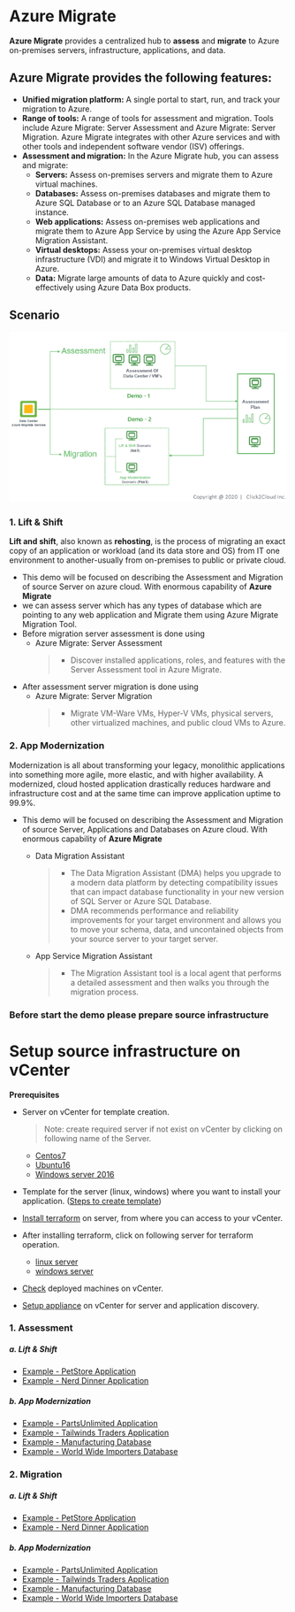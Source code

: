 # Azure Migrate
**Azure Migrate** provides a centralized hub to **assess** and **migrate** to Azure on-premises servers, infrastructure, applications, and data.
## Azure Migrate provides the following features:
* **Unified migration platform:** A single portal to start, run, and track your migration to Azure.
* **Range of tools:** A range of tools for assessment and migration. Tools include Azure Migrate: Server Assessment and Azure Migrate: Server Migration. Azure Migrate integrates with other Azure services and with other tools and independent software vendor (ISV) offerings.
* **Assessment and migration:** In the Azure Migrate hub, you can assess and migrate:
    * **Servers:** Assess on-premises servers and migrate them to Azure virtual machines.
    * **Databases:** Assess on-premises databases and migrate them to Azure SQL Database or to an Azure SQL Database managed instance.
    * **Web applications:** Assess on-premises web applications and migrate them to Azure App Service by using the Azure App Service Migration Assistant.
    * **Virtual desktops:** Assess your on-premises virtual desktop infrastructure (VDI) and migrate it to Windows Virtual Desktop in Azure.
    * **Data:** Migrate large amounts of data to Azure quickly and cost-effectively using Azure Data Box products.


## Scenario
<kbd>
  <img src="./images/migration-scenarios.png">
</kbd></p>

### **1. Lift & Shift**
**Lift and shift**, also known as **rehosting**, is the process of migrating an exact copy of an application or workload (and its data store and OS) from IT one environment to another-usually from on-premises to public or private cloud.

- This demo will be focused on describing the Assessment and Migration of source Server on azure cloud. With enormous capability of **Azure Migrate**
- we can assess server which has any types of database which are pointing to any web application and Migrate them using Azure Migrate Migration Tool.
- Before migration server assessment is done using
    - Azure Migrate: Server Assessment
        >- Discover installed applications, roles, and features with the Server Assessment tool in Azure Migrate.
- After assessment server migration is done using
    - Azure Migrate: Server Migration
        >- Migrate VM-Ware VMs, Hyper-V VMs, physical servers, other virtualized machines, and public cloud VMs to Azure.

### **2. App Modernization**
Modernization is all about transforming your legacy, monolithic applications into something more agile, more elastic, and with higher availability.
A modernized, cloud hosted application drastically reduces hardware and infrastructure cost and at the same time can improve application uptime to 99.9%.
- This demo will be focused on describing the Assessment and Migration of source Server, Applications and Databases on Azure cloud. With enormous capability of **Azure Migrate**
    - Data Migration Assistant
        >- The Data Migration Assistant (DMA) helps you upgrade to a modern data platform by detecting compatibility issues that can impact database functionality in your new version of SQL Server or Azure SQL Database.
        >- DMA recommends performance and reliability improvements for your target environment and allows you to move your schema, data, and uncontained objects from your source server to your target server.

    - App Service Migration Assistant
        >- The Migration Assistant tool is a local agent that performs a detailed assessment and then walks you through the migration process.

### Before start the demo please prepare source infrastructure
# Setup source infrastructure on vCenter
**Prerequisites**
* Server on vCenter for template creation.
    > Note: create required server if not exist on vCenter by clicking on following name of the Server.
    * [Centos7](prerequisites/os/centos-template-creation.md)
    * [Ubuntu16](prerequisites/os/ubuntu-template-creation.md)
    * [Windows server 2016](prerequisites/os/windows-template-creation.md)

* Template for the server (linux, windows) where you want to install your application. ([Steps to create template](https://docs.vmware.com/en/VMware-vSphere/6.7/com.vmware.vsphere.vm_admin.doc/GUID-FE6DE4DF-FAD0-4BB0-A1FD-AFE9A40F4BFE.html))


* [Install terraform](https://learn.hashicorp.com/terraform/getting-started/install.html) on server, from where you can access to your vCenter.
* After installing terraform, click on following server for terraform operation.
    * [linux server](terraform-scripts/linux/)
    * [windows server](terraform-scripts/windows/)
    
* [Check](prerequisites/deployed-servers.md) deployed machines on vCenter.

* [Setup appliance](prerequisites/appliance-setup.md) on vCenter for server and application discovery.

### 1. Assessment
##### a. Lift & Shift
* [Example - PetStore Application](assessment/petstore.md)
* [Example - Nerd Dinner Application](assessment/nerd-dinner.md)
##### b. App Modernization
* [Example - PartsUnlimited Application](assessment/partsunlimited.md)
* [Example - Tailwinds Traders Application](assessment/tailwind-traders.md)
* [Example - Manufacturing Database](assessment/manufacturing-db.md)
* [Example - World Wide Importers Database](assessment/world-wide-importers.md)

### 2. Migration
##### a. Lift & Shift
* [Example - PetStore Application](migration/petstore.md)
* [Example - Nerd Dinner Application](migration/nerd-dinner.md)
##### b. App Modernization
* [Example - PartsUnlimited Application](migration/partsunlimited.md)
* [Example - Tailwinds Traders Application](migration/tailwind-traders.md)
* [Example - Manufacturing Database](migration/manufacturing-db.md)
* [Example - World Wide Importers Database](migration/world-wide-importers.md)